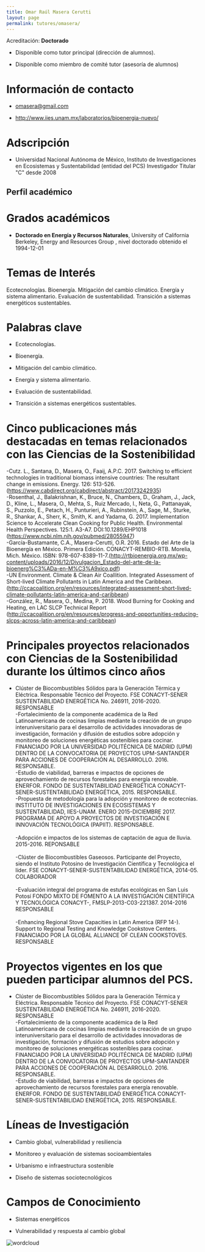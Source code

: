 ```yaml
---
title: Omar Raúl Masera Cerutti
layout: page
permalink: tutores/omasera/
---
```


Acreditación: **Doctorado**


 - Disponible como tutor principal (dirección de alumnos).


 - Disponible como miembro de comité tutor (asesoría de alumnos)





# Información de contacto

 - <omasera@gmail.com>


 - <a href="http://www.iies.unam.mx/laboratorios/bioenergia-nuevo/" rel="nofollow">http://www.iies.unam.mx/laboratorios/bioenergia-nuevo/</a>




# Adscripción


 - Universidad Nacional Autónoma de México, Instituto de Investigaciones en Ecosistemas y Sustentabilidad (entidad del PCS)    Investigador Titular &quot;C&quot; desde 2008
 





## Perfil académico


# Grados académicos


 - **Doctorado en Energía y Recursos Naturales**, University of California Berkeley, Energy and Resources Group , nivel doctorado obtenido el 1994-12-01




# Temas de Interés

Ecotecnologías. 
Bioenergía. 
Mitigación del cambio climático.
Energía y sistema alimentario. 
Evaluación de sustentabilidad.
Transición a sistemas energéticos sustentables.



# Palabras clave


 - Ecotecnologías. 

 - Bioenergía. 

 - Mitigación del cambio climático.

 - Energía y sistema alimentario. 

 - Evaluación de sustentabilidad.

 - Transición a sistemas energéticos sustentables.




# Cinco publicaciones más destacadas en temas relacionados con las Ciencias de la Sostenibilidad

-Cutz. L., Santana, D., Masera, O., Faaij, A.P.C. 2017. Switching to efficient technologies in traditional biomass intensive countries: The resultant change in emissions. Energy. 126: 513-526.  (https://www.cabdirect.org/cabdirect/abstract/20173242935)<br />-Rosenthal, J., Balakrishnan, K., Bruce, N., Chambers, D., Graham, J., Jack, D., Kline, L., Masera, O., Mehta, S., Ruiz Mercado, I., Neta, G., Pattanayak, S., Puzzolo, E., Petach, H., Punturieri, A., Rubinstein, A.,  Sage, M., Sturke, R., Shankar, A., Sherr, K., Smith,  K. and Yadama, G. 2017. Implementation Science to Accelerate Clean Cooking for Public Health. Environmental Health Perspectives. 125:1. A3-A7. DOI:10.1289/EHP1018 (https://www.ncbi.nlm.nih.gov/pubmed/28055947)<br />-García-Bustamante, C.A., Masera-Cerutti, O.R. 2016. Estado del Arte de la Bioenergía en México. Primera Edición. CONACYT-REMBIO-RTB. Morelia, Mich. México. ISBN: 978-607-8389-11-7.(http://rtbioenergia.org.mx/wp-content/uploads/2016/12/Divulgacion_Estado-del-arte-de-la-bioenerg%C3%ADa-en-M%C3%A9xico.pdf)<br />-UN Environment. Climate &amp; Clean Air Coallition. Integrated Assessment of Short-lived Climate Pollutants in Latin America and the Caribbean. (http://ccacoalition.org/en/resources/integrated-assessment-short-lived-climate-pollutants-latin-america-and-caribbean)<br />-González, R., Masera, O., Medina, P. 2018. Wood Burning for Cooking and Heating, en LAC SLCP Technical Report (http://ccacoalition.org/en/resources/progress-and-opportunities-reducing-slcps-across-latin-america-and-caribbean)




# Principales proyectos relacionados con Ciencias de la Sostenibilidad durante los últimos cinco años

- Clúster de Biocombustibles Sólidos para la Generación Térmica y Eléctrica. Responsable Técnico del Proyecto. FSE CONACYT-SENER SUSTENTABILIDAD ENERGÉTICA No. 246911, 2016-2020. RESPONSABLE<br />-Fortalecimiento de la componente académica de la Red Latinoamericana de cocinas limpias mediante la creación de un grupo interuniversitario para el desarrollo de actividades innovadoras de investigación, formación y difusión de estudios sobre adopción y monitoreo de soluciones energéticas sostenibles para cocinar. FINANCIADO POR LA UNIVERSIDAD POLITÉCNICA DE MADRID (UPM) DENTRO DE LA CONVOCATORIA DE PROYECTOS UPM-SANTANDER PARA ACCIONES DE COOPERACIÓN AL DESARROLLO. 2016. RESPONSABLE.<br />-Estudio de viabilidad, barreras e impactos de opciones de aprovechamiento de recursos forestales para energía renovable. ENERFOR. FONDO DE SUSTENTABILIDAD ENERGÉTICA CONACYT-SENER-SUSTENTABILIDAD ENERGÉTICA, 2015. RESPONSABLE.<br />-Propuesta de metodología para la adopción y monitoreo de ecotecnias. INSTITUTO DE INVESTIGACIONES EN ECOSISTEMAS Y SUSTENTABILIDAD, IIES-UNAM. ENERO 2015-DICIEMBRE 2017. PROGRAMA DE APOYO A PROYECTOS DE INVESTIGACIÓN E INNOVACIÓN TECNOLÓGICA (PAPIIT). RESPONSABLE.<br /><br />-Adopción e impactos de los sistemas de captación de agua de lluvia. 2015-2016. REPONSABLE<br /><br />-Clúster de Biocombustibles Gaseosos. Participante del Proyecto, siendo el Instituto Potosino de Investigación Científica y Tecnológica el líder. FSE CONACYT-SENER-SUSTENTABILIDAD ENERGÉTICA, 2014-05. COLABORADOR<br /><br />-Evaluación integral del programa de estufas ecológicas en San Luis Potosí FONDO MIXTO DE FOMENTO A LA INVESTIGACIÓN CIENTÍFICA Y TECNOLÓGICA CONACYT-,  FMSLP-2013-C03-221387. 2014-2016 RESPONSABLE<br /><br />-Enhancing Regional Stove Capacities in Latin America (RFP 14-). Support to Regional Testing and Knowledge Cookstove Centers. FINANCIADO POR LA GLOBAL ALLIANCE OF CLEAN COOKSTOVES. RESPONSABLE<br />




# Proyectos vigentes en los que pueden participar alumnos del PCS.

- Clúster de Biocombustibles Sólidos para la Generación Térmica y Eléctrica. Responsable Técnico del Proyecto. FSE CONACYT-SENER SUSTENTABILIDAD ENERGÉTICA No. 246911, 2016-2020. RESPONSABLE<br />-Fortalecimiento de la componente académica de la Red Latinoamericana de cocinas limpias mediante la creación de un grupo interuniversitario para el desarrollo de actividades innovadoras de investigación, formación y difusión de estudios sobre adopción y monitoreo de soluciones energéticas sostenibles para cocinar. FINANCIADO POR LA UNIVERSIDAD POLITÉCNICA DE MADRID (UPM) DENTRO DE LA CONVOCATORIA DE PROYECTOS UPM-SANTANDER PARA ACCIONES DE COOPERACIÓN AL DESARROLLO. 2016. RESPONSABLE.<br />-Estudio de viabilidad, barreras e impactos de opciones de aprovechamiento de recursos forestales para energía renovable. ENERFOR. FONDO DE SUSTENTABILIDAD ENERGÉTICA CONACYT-SENER-SUSTENTABILIDAD ENERGÉTICA, 2015. RESPONSABLE.




# Líneas de Investigación


 - Cambio global, vulnerabilidad y resiliencia

 - Monitoreo y evaluación de sistemas socioambientales

 - Urbanismo e infraestructura sostenible

 - Diseño de sistemas sociotecnológicos





# Campos de Conocimiento

 - Sistemas energéticos

 - Vulnerabilidad y respuesta al cambio global



![wordcloud](https://sostenibilidad.posgrado.unam.mx/media/perfil-academico/272/wordcloud.png)
